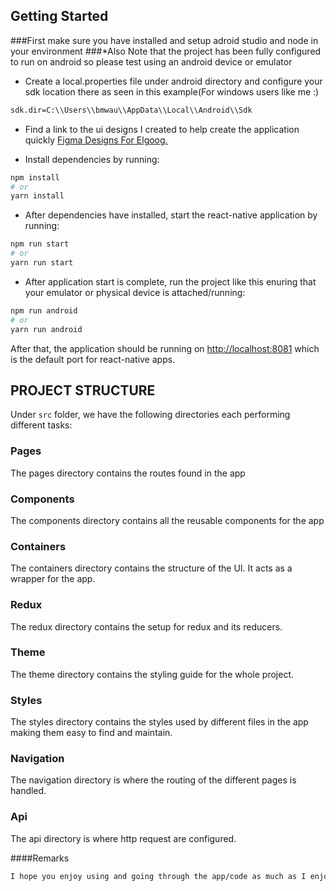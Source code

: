 ## Getting Started

###First make sure you have installed and setup adroid studio and node in your environment
###*Also Note that the project has been fully configured to run on android so please test using an android device or emulator

- Create a local.properties file under android directory and configure your sdk location there as seen in this example(For windows users like me :)
```bash
sdk.dir=C:\\Users\\bmwau\\AppData\\Local\\Android\\Sdk
```
- Find a link to the ui designs I created to help create the application quickly [Figma Designs For Elgoog.](https://www.figma.com/file/5AyRL3CZqyGN8fpf4ynUVF/WOWZI?node-id=0%3A1)


- Install dependencies by running:
```bash
npm install
# or
yarn install
```

- After dependencies have installed, start the react-native application by running:

```bash
npm run start
# or
yarn run start
```

- After application start is complete, run the project like this enuring that your emulator or physical device is attached/running:
```bash
npm run android
# or
yarn run android
```

After that, the application should be running on [http://localhost:8081](http://localhost:8081) which is the default port for react-native apps.
## PROJECT STRUCTURE
Under `src` folder, we have the following directories each performing different tasks:

### Pages
The pages directory contains the routes found in the app

### Components
The components directory contains all the reusable components for the app

### Containers
The containers directory contains the structure of the UI. It acts as a wrapper for the app.

### Redux
The redux directory contains the setup for redux and its reducers.

### Theme
The theme directory contains the styling guide for the whole project.

### Styles
The styles directory contains the styles used by different files in the app making them easy to find and maintain.

### Navigation
The navigation directory is where the routing of the different pages is handled.

### Api
The api directory is where http request are configured.

####Remarks
```bash
I hope you enjoy using and going through the app/code as much as I enjoyed creating it :)
```
